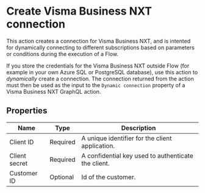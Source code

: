 # Create Visma Business NXT connection

This action creates a connection for Visma Business NXT, and is intented for dynamically connecting to different subscriptions based on parameters or conditions during the execution of a Flow.   

If you store the credentials for the Visma Business NXT outside Flow (for example in your own Azure SQL or PostgreSQL database), use this action to _dynamically_ create a connection. The connection returned from the action must then be used as the input to the `Dynamic connection` property of a Visma Business NXT GraphQL action.


## Properties


| Name            | Type      | Description                                                |
|-----------------|-----------|------------------------------------------------------------|
| Client ID       | Required  | A unique identifier for the client application.        |
| Client secret   | Required  | A confidential key used to authenticate the client.    |
| Customer ID     | Optional  | Id of the customer. |

